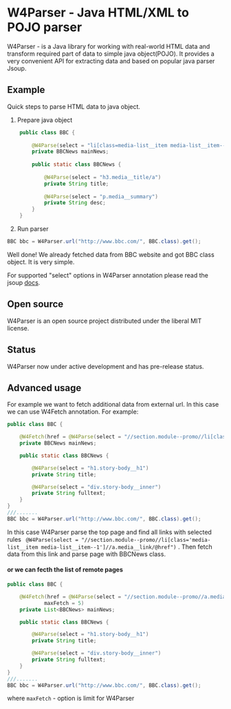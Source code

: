 # W4Parser - Java HTML/XML to POJO parser

W4Parser - is a Java library for working with real-world HTML data and transform required part of data to simple java object(POJO). It provides a very convenient API for extracting data and based on popular java parser Jsoup.

## Example

Quick steps to parse HTML data to java object.

1) Prepare java object
```java
    public class BBC {
    
        @W4Parse(select = "li[class=media-list__item media-list__item--1]")
        private BBCNews mainNews;
    
        public static class BBCNews {
    
            @W4Parse(select = "h3.media__title/a")
            private String title;
    
            @W4Parse(select = "p.media__summary")
            private String desc;
        }
    }
```
2) Run parser

```java
BBC bbc = W4Parser.url("http://www.bbc.com/", BBC.class).get();
```
Well done! We already fetched data from BBC website and got BBC class object. It is very simple.

For supported "select" options in W4Parser annotation please read the jsoup [docs](https://jsoup.org/cookbook/extracting-data/selector-syntax).

## Open source
W4Parser is an open source project distributed under the liberal MIT license. 

## Status
W4Parser now under active development and has pre-release status.

## Advanced usage

For example we want to fetch additional data from external url. In this case we can use W4Fetch annotation. For example:

```java
public class BBC {

    @W4Fetch(href = @W4Parse(select = "//section.module--promo//li[class='media-list__item media-list__item--1']//a.media__link/@href"))
    private BBCNews mainNews;

    public static class BBCNews {

        @W4Parse(select = "h1.story-body__h1")
        private String title;

        @W4Parse(select = "div.story-body__inner")
        private String fulltext;
    }
}
///.......
BBC bbc = W4Parser.url("http://www.bbc.com/", BBC.class).get();
```
In this case W4Parser parse the top page and find all links with selected rules ``` @W4Parse(select = "//section.module--promo//li[class='media-list__item media-list__item--1']//a.media__link/@href")``` . Then fetch data from this link and parse page with BBCNews class.

#### or we can fecth the list of remote pages
```java
public class BBC {

    @W4Fetch(href = @W4Parse(select = "//section.module--promo//a.media__link/@href"),
            maxFetch = 5)
    private List<BBCNews> mainNews;

    public static class BBCNews {

        @W4Parse(select = "h1.story-body__h1")
        private String title;

        @W4Parse(select = "div.story-body__inner")
        private String fulltext;
    }
}
///.......
BBC bbc = W4Parser.url("http://www.bbc.com/", BBC.class).get();
```
where ```maxFetch``` - option is limit for W4Parser